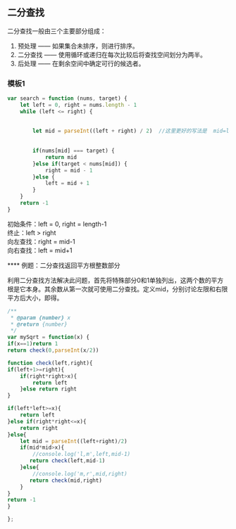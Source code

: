 ## 二分查找

二分查找一般由三个主要部分组成：

1. 预处理 —— 如果集合未排序，则进行排序。
2. 二分查找 —— 使用循环或递归在每次比较后将查找空间划分为两半。
3. 后处理 —— 在剩余空间中确定可行的候选者。

### 模板1

```javascript
var search = function (nums, target) {
    let left = 0, right = nums.length - 1
    while (left <= right) {
    
    
        let mid = parseInt((left + right) / 2)  //这里更好的写法是  mid=left+(right-left)/2 防止数据类型溢出
        
        
        if(nums[mid] === target) {
            return mid
        }else if(target < nums[mid]) {
            right = mid - 1
        }else {
            left = mid + 1
        }
    }
    return -1
}
```

初始条件：left = 0, right = length-1  
终止：left > right  
向左查找：right = mid-1  
向右查找：left = mid+1  


**** 例题：二分查找返回平方根整数部分  

 
 利用二分查找方法解决此问题，首先将特殊部分0和1单独列出，这两个数的平方根是它本身。其余数从第一次就可使用二分查找。定义mid，分别讨论左限和右限平方后大小，即得。  
 
```javascript
/**
 * @param {number} x
 * @return {number}
 */
var mySqrt = function(x) {
if(x==1)return 1
return check(0,parseInt(x/2))

function check(left,right){
if(left+1>=right){
    if(right*right>x){
        return left
    }else return right
}

if(left*left>=x){
    return left
}else if(right*right<=x){
    return right
}else{
    let mid = parseInt((left+right)/2)
    if(mid*mid>x){
        //console.log('l,m',left,mid-1)
       return check(left,mid-1)
    }else{
        //console.log('m,r',mid,right)
       return check(mid,right)
    }
}
return -1
}

};
```
